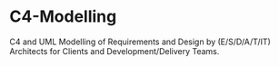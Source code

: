 # C4-Modelling
C4 and UML Modelling of Requirements and Design by (E/S/D/A/T/IT) Architects for Clients and Development/Delivery Teams.
